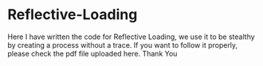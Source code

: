 # Reflective-Loading
Here I have written the code for Reflective Loading, we use it to be stealthy by creating a process without a trace. If you want to follow it properly, please check the pdf file uploaded here.
Thank You
